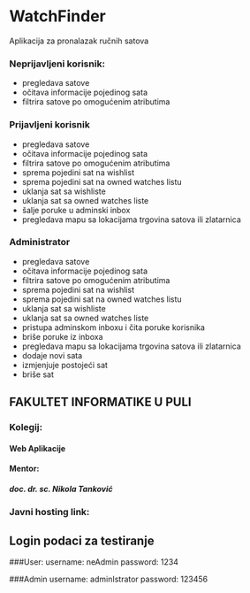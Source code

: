 # WatchFinder
Aplikacija za pronalazak ručnih satova

### Neprijavljeni korisnik: 
- pregledava satove
- očitava informacije pojedinog sata
- filtrira satove po omogućenim atributima

### Prijavljeni korisnik 
- pregledava satove
- očitava informacije pojedinog sata
- filtrira satove po omogućenim atributima
- sprema pojedini sat na wishlist
- sprema pojedini sat na owned watches listu
- uklanja sat sa wishliste
- uklanja sat sa owned watches liste
- šalje poruke u adminski inbox
- pregledava mapu sa lokacijama trgovina satova ili zlatarnica

### Administrator
- pregledava satove
- očitava informacije pojedinog sata
- filtrira satove po omogućenim atributima
- sprema pojedini sat na wishlist
- sprema pojedini sat na owned watches listu
- uklanja sat sa wishliste
- uklanja sat sa owned watches liste
- pristupa adminskom inboxu i čita poruke korisnika
- briše poruke iz inboxa
- pregledava mapu sa lokacijama trgovina satova ili zlatarnica
- dodaje novi sata
- izmjenjuje postojeći sat
- briše sat


## FAKULTET INFORMATIKE U PULI
### Kolegij:
#### Web Aplikacije

#### Mentor:
##### doc. dr. sc. Nikola Tanković


### Javni hosting link:


## Login podaci za testiranje
###User: 
username: neAdmin password: 1234 

###Admin 
username: adminIstrator password: 123456

